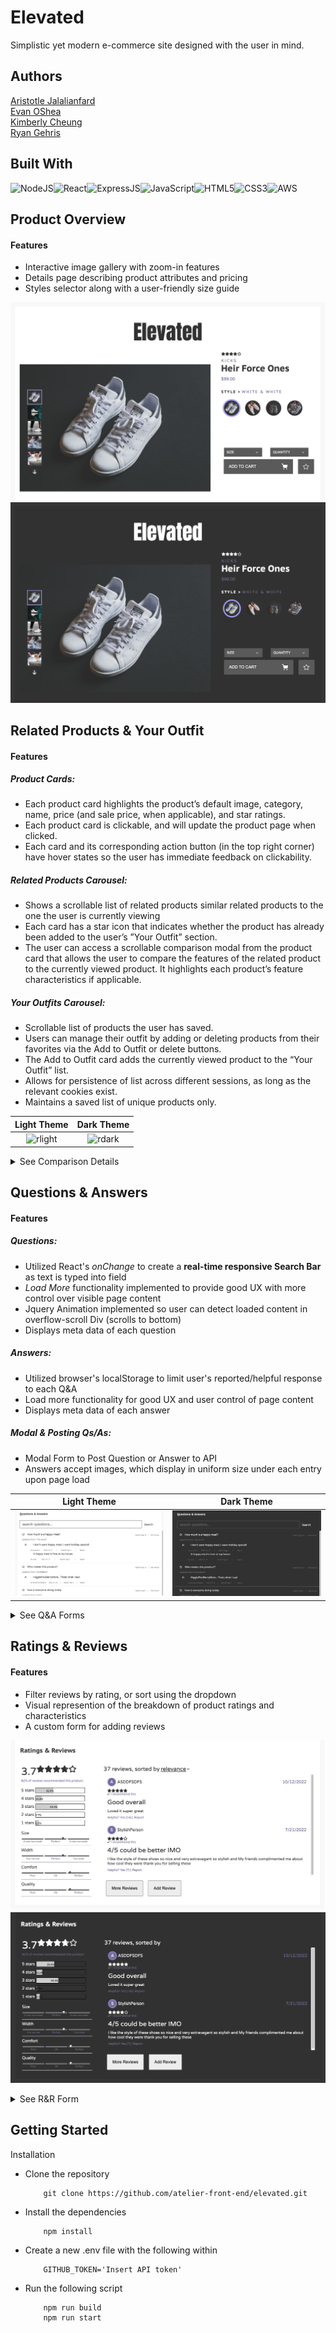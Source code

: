 
# Elevated

Simplistic yet modern e-commerce site designed with the user in mind.

## Authors

[Aristotle Jalalianfard](https://github.com/n0kam1)\
[Evan OShea](https://github.com/evanoshea21)\
[Kimberly Cheung](https://github.com/kimberlywycheung)\
[Ryan Gehris](https://github.com/RyanGehris)

## Built With

![NodeJS](https://img.shields.io/badge/Node.js-43853D?style=for-the-badge&logo=node.js&logoColor=white)![React](https://img.shields.io/badge/React-20232A?style=for-the-badge&logo=react&logoColor=61DAFB)![ExpressJS](https://img.shields.io/badge/Express.js-404D59?style=for-the-badge)![JavaScript](https://img.shields.io/badge/JavaScript-323330?style=for-the-badge&logo=javascript&logoColor=F7DF1E)![HTML5](https://img.shields.io/badge/HTML5-E34F26?style=for-the-badge&logo=html5&logoColor=white)![CSS3](https://img.shields.io/badge/CSS3-1572B6?style=for-the-badge&logo=css3&logoColor=white)![AWS](https://img.shields.io/badge/Amazon_AWS-232F3E?style=for-the-badge&logo=amazon-aws&logoColor=white)

## Product Overview

#### Features

- Interactive image gallery with zoom-in features
- Details page describing product attributes and pricing
- Styles selector along with a user-friendly size guide

![fec-overview-readme](./client/dist/images/OLight.png)
![fec-overview-readme](./client/dist/images/Odark.png)

## Related Products & Your Outfit

#### Features

##### Product Cards:
* Each product card highlights the product’s default image, category, name, price (and sale price, when applicable), and star ratings.
* Each product card is clickable, and will update the product page when clicked.
* Each card and its corresponding action button (in the top right corner) have hover states so the user has immediate feedback on clickability.

##### Related Products Carousel:
* Shows a scrollable list of related products similar related products to the one the user is currently viewing
* Each card has a star icon that indicates whether the product has already been added to the user’s ”Your Outfit” section.
* The user can access a scrollable comparison modal from the product card that allows the user to compare the features of the related product to the currently viewed product. It highlights each product’s feature characteristics if applicable.

##### Your Outfits Carousel:
* Scrollable list of products the user has saved.
* Users can manage their outfit by adding or deleting products from their favorites via the Add to Outfit or delete buttons.
* The Add to Outfit card adds the currently viewed product to the “Your Outfit” list.
* Allows for persistence of list across different sessions, as long as the relevant cookies exist.
* Maintains a saved list of unique products only.

Light Theme             |  Dark Theme
:-------------------------:|:-------------------------:
<img width="1176" alt="rlight" src="https://user-images.githubusercontent.com/37416800/214944738-a343ef15-e5cc-4f4e-99b0-72afd00b0486.png">  |  <img width="1178" alt="rdark" src="https://user-images.githubusercontent.com/37416800/214944746-354772f2-a170-4214-8e42-dc402b4b944a.png">


<details>
    <summary>See Comparison Details</summary>

<img width="1175" alt="rcomparison" src="https://user-images.githubusercontent.com/37416800/214944755-e31d33b3-6662-493d-8cac-7736b0f3cd57.png">


</details>

## Questions & Answers

#### Features

##### Questions:
* Utilized React's _onChange_ to create a **real-time responsive Search Bar** as text is typed into field
* _Load More_ functionality implemented to provide good UX with more control over visible page content
* Jquery Animation implemented so user can detect loaded content in overflow-scroll Div (scrolls to bottom)
* Displays meta data of each question

##### Answers:
* Utilized browser's localStorage to limit user's reported/helpful response to each Q&A
* Load more functionality for good UX and user control of page content
* Displays meta data of each answer

##### Modal & Posting Qs/As:
* Modal Form to Post Question or Answer to API
* Answers accept images, which display in uniform size under each entry upon page load

Light Theme             |  Dark Theme
:-------------------------:|:-------------------------:
![fec-qa-readme](./client/dist/images/QALight.png)  |  ![fec-qa-readme](./client/dist/images/QAdark.png)


<details>
    <summary>See Q&A Forms</summary>

![fec-qa-forms-readme](./client/dist/images/QAmodal.png)
![fec-qa-forms-readme](./client/dist/images/QA.gif)

</details>

## Ratings & Reviews

#### Features

- Filter reviews by rating, or sort using the dropdown
- Visual represention of the breakdown of product ratings and characteristics
- A custom form for adding reviews

![fec-rr-readme](./client/dist/images/rrLight.png)
![fec-rr-readme](./client/dist/images/rrdark.png)

<details>
    <summary>See R&R Form</summary>

![fec-rr-form-readme](./client/dist/images/rrmodal.png)

</details>

## Getting Started

Installation

- Clone the repository
  ```
      git clone https://github.com/atelier-front-end/elevated.git
  ```
- Install the dependencies
  ```
      npm install
  ```
- Create a new .env file with the following within

  ```
      GITHUB_TOKEN='Insert API token'
  ```

- Run the following script
  ```
      npm run build
      npm run start
  ```
